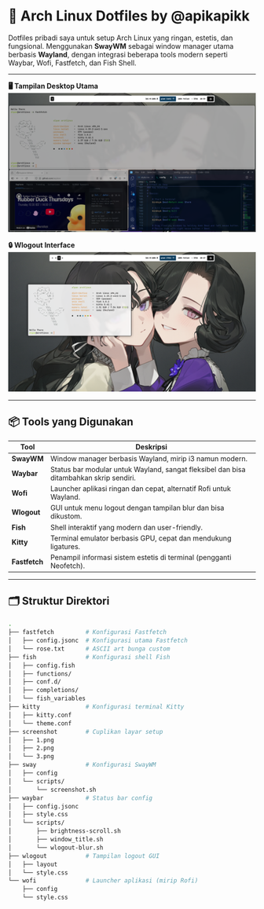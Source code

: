 # 🧠 Arch Linux Dotfiles by @apikapikk

Dotfiles pribadi saya untuk setup Arch Linux yang ringan, estetis, dan fungsional. Menggunakan **SwayWM** sebagai window manager utama berbasis **Wayland**, dengan integrasi beberapa tools modern seperti Waybar, Wofi, Fastfetch, dan Fish Shell.

---

**🖥️ Tampilan Desktop Utama**
<img src="screenshot/1.png" width="700">

**🔒 Wlogout Interface**
<img src="screenshot/3.png" width="700">

---

## 📦 Tools yang Digunakan

| Tool        | Deskripsi |
|-------------|-----------|
| **SwayWM**  | Window manager berbasis Wayland, mirip i3 namun modern. |
| **Waybar**  | Status bar modular untuk Wayland, sangat fleksibel dan bisa ditambahkan skrip sendiri. |
| **Wofi**    | Launcher aplikasi ringan dan cepat, alternatif Rofi untuk Wayland. |
| **Wlogout** | GUI untuk menu logout dengan tampilan blur dan bisa dikustom. |
| **Fish**    | Shell interaktif yang modern dan user-friendly. |
| **Kitty**   | Terminal emulator berbasis GPU, cepat dan mendukung ligatures. |
| **Fastfetch** | Penampil informasi sistem estetis di terminal (pengganti Neofetch). |

---

## 🗂️ Struktur Direktori

```bash
.
├── fastfetch         # Konfigurasi Fastfetch
│   ├── config.jsonc  # Konfigurasi utama Fastfetch
│   └── rose.txt      # ASCII art bunga custom
├── fish              # Konfigurasi shell Fish
│   ├── config.fish
│   ├── functions/
│   ├── conf.d/
│   ├── completions/
│   └── fish_variables
├── kitty             # Konfigurasi terminal Kitty
│   ├── kitty.conf
│   └── theme.conf
├── screenshot        # Cuplikan layar setup
│   ├── 1.png
│   ├── 2.png
│   └── 3.png
├── sway              # Konfigurasi SwayWM
│   ├── config
│   └── scripts/
│       └── screenshot.sh
├── waybar            # Status bar config
│   ├── config.jsonc
│   ├── style.css
│   └── scripts/
│       ├── brightness-scroll.sh
│       ├── window_title.sh
│       └── wlogout-blur.sh
├── wlogout           # Tampilan logout GUI
│   ├── layout
│   └── style.css
└── wofi              # Launcher aplikasi (mirip Rofi)
    ├── config
    └── style.css
